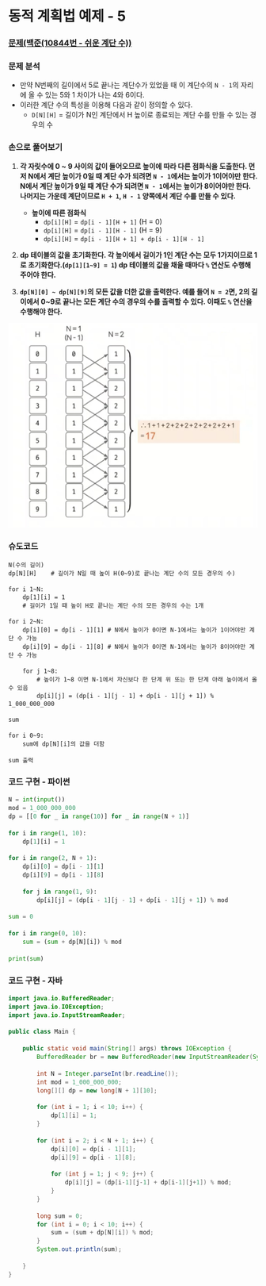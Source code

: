 # 동적 계획법 예제 - 5

### [문제(백준(10844번 - 쉬운 계단 수))](https://www.acmicpc.net/problem/10844)

### 문제 분석
- 만약 N번째의 길이에서 5로 끝나는 계단수가 있었을 때 이 계단수의 `N - 1`의 자리에 올 수 있는 5와 1 차이가 나는 4와 6이다.
- 이러한 계단 수의 특성을 이용해 다음과 같이 정의할 수 있다.
  - `D[N][H]` = 길이가 N인 계단에서 H 높이로 종료되는 계단 수를 만들 수 있는 경우의 수

### 손으로 풀어보기
1. **각 자릿수에 0 ~ 9 사이의 값이 들어오므로 높이에 따라 다른 점화식을 도출한다. 먼저 N에서 계단 높이가 0일 때 계단 수가 되려면 `N - 1`에서는 높이가 1이어야만 한다.
    N에서 계단 높이가 9일 때 계단 수가 되려면 `N - 1`에서는 높이가 8이어야만 한다. 나머지는 가운데 계단이므로 `H + 1`, `H - 1` 양쪽에서 계단 수를 만들 수 있다.**
   - **높이에 따른 점화식**
     - `dp[i][H]` = `dp[i - 1][H + 1]` (H = 0)
     - `dp[i][H]` = `dp[i - 1][H - 1]` (H = 9)
     - `dp[i][H]` = `dp[i - 1][H + 1] + dp[i - 1][H - 1]`

2. **dp 테이블의 값을 초기화한다. 각 높이에서 길이가 1인 계단 수는 모두 1가지이므로 1로 초기화한다.(`dp[1][1~9] = 1`) dp 테이블의 값을 채울 때마다 `%` 연산도 수행해 주어야 한다.**

3. **`dp[N][0] ~ dp[N][9]`의 모든 값을 더한 값을 출력한다. 예를 들어 `N = 2`면, 2의 길이에서 0~9로 끝나는 모든 계단 수의 경우의 수를 출력할 수 있다. 이때도 `%` 연산을 수행해야 한다.**

![img_8.png](image/img_8.png)

### 슈도코드
```text
N(수의 길이)
dp[N][H]    # 길이가 N일 때 높이 H(0~9)로 끝나는 계단 수의 모든 경우의 수)

for i 1~N:
    dp[1][i] = 1
    # 길이가 1일 때 높이 H로 끝나는 계단 수의 모든 경우의 수는 1개

for i 2~N:
    dp[i][0] = dp[i - 1][1] # N에서 높이가 0이면 N-1에서는 높이가 1이어야만 계단 수 가능
    dp[i][9] = dp[i - 1][8] # N에서 높이가 0이면 N-1에서는 높이가 8이어야만 계단 수 가능
    
    for j 1~8:
        # 높이가 1~8 이면 N-1에서 자신보다 한 단계 위 또는 한 단계 아래 높이에서 올 수 있음 
        dp[i][j] = (dp[i - 1][j - 1] + dp[i - 1][j + 1]) % 1_000_000_000
        
sum

for i 0~9:
    sum에 dp[N][i]의 값을 더함

sum 출력
```


### 코드 구현 - 파이썬
```python
N = int(input())
mod = 1_000_000_000
dp = [[0 for _ in range(10)] for _ in range(N + 1)]

for i in range(1, 10):
    dp[1][i] = 1

for i in range(2, N + 1):
    dp[i][0] = dp[i - 1][1]
    dp[i][9] = dp[i - 1][8]

    for j in range(1, 9):
        dp[i][j] = (dp[i - 1][j - 1] + dp[i - 1][j + 1]) % mod

sum = 0

for i in range(0, 10):
    sum = (sum + dp[N][i]) % mod

print(sum)
```

### 코드 구현 - 자바
```java
import java.io.BufferedReader;
import java.io.IOException;
import java.io.InputStreamReader;

public class Main {

    public static void main(String[] args) throws IOException {
        BufferedReader br = new BufferedReader(new InputStreamReader(System.in));

        int N = Integer.parseInt(br.readLine());
        int mod = 1_000_000_000;
        long[][] dp = new long[N + 1][10];

        for (int i = 1; i < 10; i++) {
            dp[1][i] = 1;
        }

        for (int i = 2; i < N + 1; i++) {
            dp[i][0] = dp[i - 1][1];
            dp[i][9] = dp[i - 1][8];

            for (int j = 1; j < 9; j++) {
                dp[i][j] = (dp[i-1][j-1] + dp[i-1][j+1]) % mod;
            }
        }

        long sum = 0;
        for (int i = 0; i < 10; i++) {
            sum = (sum + dp[N][i]) % mod;
        }
        System.out.println(sum);

    }
}
```